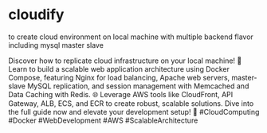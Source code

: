 # cloudify
to create cloud environment on local machine with multiple backend flavor including mysql master slave

Discover how to replicate cloud infrastructure on your local machine! 🚀 Learn to build a scalable web application architecture using Docker Compose, featuring Nginx for load balancing, Apache web servers, master-slave MySQL replication, and session management with Memcached and Data Caching with Redis. 🌐 Leverage AWS tools like CloudFront, API Gateway, ALB, ECS, and ECR to create robust, scalable solutions. Dive into the full guide now and elevate your development setup! 🔧 #CloudComputing #Docker #WebDevelopment #AWS #ScalableArchitecture
